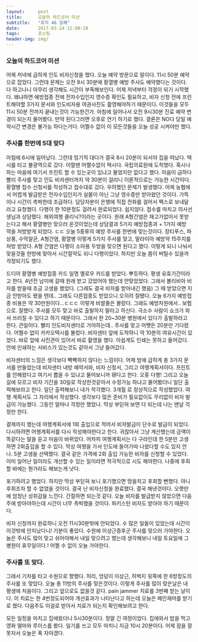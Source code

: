 ```yaml
---
layout:	    post
title: 	    오늘의 하드코어 미션 
subtitle:   "휴직 46 일째"
date:       2017-03-24 12:00:10 
tags:       포스팅
header-img: img/
---
```



### 오늘의 하드코어 미션 

어제 저녁에 급하게 인도 비자신청을 했다. 오늘 예약 방문으로 말이다. 11시 50분 예약으로 잡았다. 그런데 문제는 오전 9시 30분에 황열병 예방 주사도 예약했다는 것이다. 다 하고나니 아무리 생각해도 시간이 부족해보인다. 어제 저녁부터 걱정이 되기 시작했다. 왜냐하면 예방접종 전에 전자수입인지 영수증 확인도 필요하고, 비자 신청 전에 프린트해야할 3가지 문서와 인도비자용 여권사진도 촬영해야하기 때문이다. 이것들을 모두 11시 50분 전까지 끝내는것이 가능한건가. 아침에 일어나서 오전 9시30분 진료 예약 변경이 되는지 물어봤다. 만약 된다그러면 오후로 연기 하기로 했다. 결론은 NO다 당일 예약시간 변경은 불가능 하다는거다. 어쩔수 없이 이 모든것들을 오늘 성공 시켜야만 했다.

### 주사를 한번에 5대 맞다

아침에 6시에 일어났다. 그런데 밍기적 대다가 결국 8시 20분이 되서야 집을 떠났다. 택시를 타고 불광역으로 갔다. 이럴땐 어쩔수없이 택시다. 국립의료원에 도착했다. 혹시나 하는 마음에 여기서 프린트 할 수 있는곳이 있냐고 물었지만 없다고 했다. 마음이 급하다 빨리 주사를 맞고 인도 비자센터까지 약 30분이 걸리니 이론적으로는 가능한 시간이다. 황열병 접수 신청서를 작성하고 접수대로 갔다. 우려했던 문제가 발생했다. 어제 농협에서 어렵게 발급받은 전자수입인지가 실물이 아닌 그냥 영수증만 받아왔던 것이다. 가뜩이나 시간이 촉박한데 조급하다. 담당자분이 은행에 직접 전화를 걸어서 팩스로 보내달라고 요청했다. 다행이 한 10분정도 걸려서 완료되었다. 쉽지않다. 접수를 마치고 의사선생님과 상담했다. 해외여행 클리닉?이라는 곳이다. 원래 A형간염은 재고가없어서 못받는다고 해서  황열병만 맞으러 온것이었는데 상담결과 5가지 예방접종과 + 1가지 예방 약을 처방받게 되었다. ㄷㄷ 오늘 5종류의 예방 주사를 한번에 맞는것이다. 장티푸스, 파상풍, 수막알균, A형간염, 황열병 이렇게 5가지 주사를 맞고, 말라이아 예방약 15주치를 처방 받았다. A형 간염은 다행이 소아용 두방을 맞으면 된다고 했다. 이렇게 되니 나눠서 맞을것들 한방에 맞아서 시간절약도 되니 다행이었다. 하지만 오늘 몸이 버틸수 있을까 걱정되기도 했다.

드디어 황열병 예방접종 카드 일명 옐로우 카드를 받았다. 뿌듯하다. 평생 유효기간이라고 한다. 4년전 남미에 갈때 원래 받고 갔었어야 했는데 안맞았었다. 그래서 볼리비아 비자를 받을때 조금 고생을 했었다. (그래도 결국 비자를 받아내긴 했음) 그 때 받았으면 지금 안받아도 됐을 텐데.. 그래도 다른접종도 받았으니 오히려 잘됐다. 오늘 6가지 예방접종 비용은 약 30만원이다...ㄷㄷㄷ 이렇게 비쌀줄은 몰랐다. 그래도 예방차원에서.. 보험으로. 잘했다. 주사를 모두 맞고 바로 출발하지 말라고 하신다. 극소수 사람이 쇼크가 와서 쓰러질 수 있다고 하기 때문이다. 그래서 한 20~30분 병원에서 있다가 출발하라고 한다. 큰일이다. 빨리 인도비자센터로 가야하는데.. 주사를 맞고 어쨋든 20분만 기다렸다. 어쩔수 없이 카카오택시를 불렀다.  비자센터 앞에 도착하니 약 10분의 여유시간이 있었다. 바로 앞에 사진관이 있어서 바로 촬영을 했다. 아쉽게도 인쇄는 못하고 들어갔다. 안에 인쇄하는 서비스가 있는것도 같아서 그냥 들어갔다.

비자센터의 느낌은 생각보다 빡빡하지 않다는 느낌이다. 어제 밤에 급하게 총 3가지 문서를 만들었는데 비자센터 내방 예약서와, 비자 신청서, 그리고 여행계획서이다. 프린트를 안해왔다고 여기서 뽑을 수 있냐고 물어보니까 됀다고 한다. 오홋 다행! 그리고 오늘길에 모르고 비자 기간을 30일로 작성한것같아서 수정가능 하냐고 물어봤더니 일단 출력해보라고 한다. 일단 출력해보니 내가 착각했다. 3개월 로 정상적으로 작성했었다. 여행 계획서도 그 자리에서 작성했다. 생각보다 많은 준비가 필요없이도 무리없이 비자 발급이 가능했다. 그동안 얼마나 걱정만 했었나. 막상 부딛혀 보면 다 되는데 나는 맨날 걱정만 한다.

결제까지 했는데 여행계획서에 1회 출입으로 적어서 비자발급이 단수로 발급이 되었다. 다시하려면 어행계획서를 다시 작성해야한다고 한다. 귀찮아서 그냥 계산했는데 금액이 똑같다는 말을 듣고 마음이 바뀌었다. 어차피 여행계획서는 다 구라인데 한 5분만 고생하면 2회출입을 할 수 있다. 막상 여행을 가서 인도에 들어가따 나왔다할 수도 있지 안나. 5분 고생을 선택했다. 결국 같은 가격에 2회 출입 가능한 비자를 신청할 수 있었다. 이미 일어난 일이라도 개선할 수 있는 일이라면 적극적으로 시도 해야한다. 나중에 후회할 바에는 뭔가라도 해보는게 낫다.

포기하려고 했었다. 하지만 막상 부딛혀 보니 포기했으면 땅을치고 후회할 뻔했다. 아니 후회조차 할 수 없었을 것이다. 결국 난 비자신청을 완료했다. 결국 해낸것이다. 오랫만에 엄청난 성취감을 느낀다. 간절하면 되는것 같다. 오늘 비자를 발급받지 않았으면 다음주에 받아야하는데 시간이 너무 촉박했을 것이다. 파키스탄 비자도 받아야 하기 때문이다.

비자 신청까지 완료하니 오전 11시30분밖에 안되었다. 수 많은 일들이 있었는데 시간이 이것밖에 안지났다니! 기분이 좋았다. 수원에 이상근증후군 주사를 맞으러 가야한다. 오늘은 주사도 많이 맞고 쉬어야해서 내일 맞으려고 했는데 생각해보니 내일 토요일에 그 병원이 휴무일이다.! 어쩔 수 없이 오늘 가야한다.

### 주사를 또 맞다.

그래서 기차를 타고 수원으로 향했다. 허리, 엉덩이 이상근, 허벅지 뒷쪽에 한 6방정도의 주사를 또 맞았다. 오늘 총 11방의 주사를 맞은것이다. 이렇게 주사를 많이 맞은날은 내평생에 처음이다. 그리고 앞으로도 없을것 같다. pain jammer 치료를 3번째 받는 날이다. 이 치료는 한 4번정도되어야 개선효과가 나타난다고 하는데 오늘은 페인재머를 받기로 했다. 다음주도 이걸로 받아서 치료가 되는지 확인해보려고 한다.

모든 일정을 마치고 집에왔더니 5시30분이다. 정말 긴 여정이었다. 집에와서 밥을 먹고 영화 델마와 루이스를 봤다. 일기를 쓰고 모두 마치니 지금 10시 20분이다. 어제 잠을 잘 못자서 오늘은 푹 자야겠다.

 
